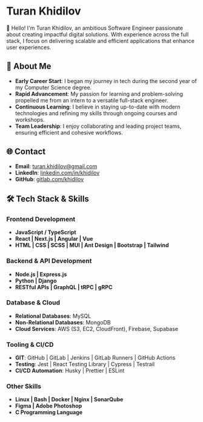 # Turan Khidilov

👋 Hello! I'm Turan Khidilov, an ambitious Software Engineer passionate about creating impactful digital solutions. With experience across the full stack, I focus on delivering scalable and efficient applications that enhance user experiences.

## 🚀 About Me

- **Early Career Start**: I began my journey in tech during the second year of my Computer Science degree.
- **Rapid Advancement**: My passion for learning and problem-solving propelled me from an intern to a versatile full-stack engineer.
- **Continuous Learning**: I believe in staying up-to-date with modern technologies and refining my skills through ongoing courses and workshops.
- **Team Leadership**: I enjoy collaborating and leading project teams, ensuring efficient and cohesive workflows.

## 🌐 Contact

- **Email**: [turan.khidilov@gmail.com](mailto:turan.khidilov@gmail.com)
- **LinkedIn**: [linkedin.com/in/khidilov](https://www.linkedin.com/in/khidilov)
- **GitHub**: [gitlab.com/khidilov](https://gitlab.com/khidilov)

## 🛠️ Tech Stack & Skills

### **Frontend Development**
- **JavaScript / TypeScript**
- **React | Next.js | Angular | Vue**
- **HTML | CSS | SCSS | MUI | Ant Design | Bootstrap | Tailwind**

### **Backend & API Development**
- **Node.js | Express.js**
- **Python | Django**
- **RESTful APIs | GraphQL | tRPC | gRPC**

### **Database & Cloud**
- **Relational Databases**: MySQL
- **Non-Relational Databases**: MongoDB
- **Cloud Services**: AWS (S3, EC2, CloudFront), Firebase, Supabase

### **Tooling & CI/CD**
- **GIT**: GitHub | GitLab | Jenkins | GitLab Runners | GitHub Actions
- **Testing**: Jest | React Testing Library | Cypress | Testrail
- **CI/CD Automation**: Husky | Prettier | ESLint

### **Other Skills**
- **Linux | Bash | Docker | Nginx | SonarQube**
- **Figma | Adobe Photoshop**
- **C Programming Language**

